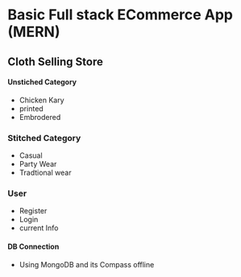 # Basic Full stack ECommerce App (MERN)

## Cloth Selling Store 


#### Unstiched Category

- Chicken Kary
- printed
- Embrodered

### Stitched Category

- Casual
- Party Wear
- Tradtional wear


### User

- Register
- Login
- current Info


#### DB Connection

- Using MongoDB and its Compass offline 